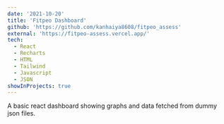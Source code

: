 ```yaml
---
date: '2021-10-20'
title: 'Fitpeo Dashboard'
github: 'https://github.com/kanhaiya8608/fitpeo_assess'
external: 'https://fitpeo-assess.vercel.app/'
tech:
  - React
  - Recharts
  - HTML
  - Tailwind
  - Javascript
  - JSON
showInProjects: true
---
```


A basic react dashboard showing graphs and data fetched from dummy json files.
